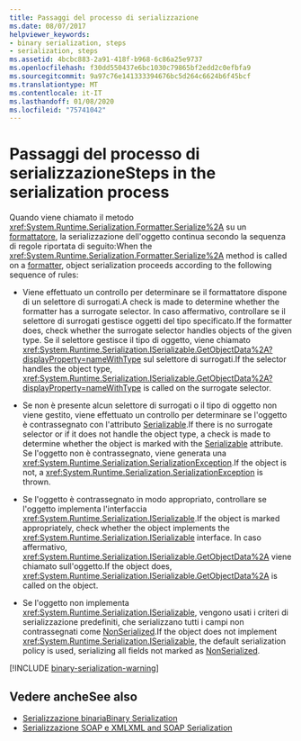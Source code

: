 ```yaml
---
title: Passaggi del processo di serializzazione
ms.date: 08/07/2017
helpviewer_keywords:
- binary serialization, steps
- serialization, steps
ms.assetid: 4bcbc883-2a91-418f-b968-6c86a25e9737
ms.openlocfilehash: f30dd550437e6bc1030c79865bf2edd2c0efbfa9
ms.sourcegitcommit: 9a97c76e141333394676bc5d264c6624b6f45bcf
ms.translationtype: MT
ms.contentlocale: it-IT
ms.lasthandoff: 01/08/2020
ms.locfileid: "75741042"
---
```

# <a name="steps-in-the-serialization-process"></a><span data-ttu-id="89510-102">Passaggi del processo di serializzazione</span><span class="sxs-lookup"><span data-stu-id="89510-102">Steps in the serialization process</span></span>
<span data-ttu-id="89510-103">Quando viene chiamato il metodo <xref:System.Runtime.Serialization.Formatter.Serialize%2A> su un [formattatore](xref:System.Runtime.Serialization.Formatter), la serializzazione dell'oggetto continua secondo la sequenza di regole riportata di seguito:</span><span class="sxs-lookup"><span data-stu-id="89510-103">When the <xref:System.Runtime.Serialization.Formatter.Serialize%2A> method is called on a [formatter](xref:System.Runtime.Serialization.Formatter), object serialization proceeds according to the following sequence of rules:</span></span>

- <span data-ttu-id="89510-104">Viene effettuato un controllo per determinare se il formattatore dispone di un selettore di surrogati.</span><span class="sxs-lookup"><span data-stu-id="89510-104">A check is made to determine whether the formatter has a surrogate selector.</span></span> <span data-ttu-id="89510-105">In caso affermativo, controllare se il selettore di surrogati gestisce oggetti del tipo specificato.</span><span class="sxs-lookup"><span data-stu-id="89510-105">If the formatter does, check whether the surrogate selector handles objects of the given type.</span></span> <span data-ttu-id="89510-106">Se il selettore gestisce il tipo di oggetto, viene chiamato <xref:System.Runtime.Serialization.ISerializable.GetObjectData%2A?displayProperty=nameWithType> sul selettore di surrogati.</span><span class="sxs-lookup"><span data-stu-id="89510-106">If the selector handles the object type, <xref:System.Runtime.Serialization.ISerializable.GetObjectData%2A?displayProperty=nameWithType> is called on the surrogate selector.</span></span>

- <span data-ttu-id="89510-107">Se non è presente alcun selettore di surrogati o il tipo di oggetto non viene gestito, viene effettuato un controllo per determinare se l'oggetto è contrassegnato con l'attributo [Serializable](xref:System.SerializableAttribute).</span><span class="sxs-lookup"><span data-stu-id="89510-107">If there is no surrogate selector or if it does not handle the object type, a check is made to determine whether the object is marked with the [Serializable](xref:System.SerializableAttribute) attribute.</span></span> <span data-ttu-id="89510-108">Se l'oggetto non è contrassegnato, viene generata una <xref:System.Runtime.Serialization.SerializationException>.</span><span class="sxs-lookup"><span data-stu-id="89510-108">If the object is not, a <xref:System.Runtime.Serialization.SerializationException> is thrown.</span></span>

- <span data-ttu-id="89510-109">Se l'oggetto è contrassegnato in modo appropriato, controllare se l'oggetto implementa l'interfaccia <xref:System.Runtime.Serialization.ISerializable>.</span><span class="sxs-lookup"><span data-stu-id="89510-109">If the object is marked appropriately, check whether the object implements the <xref:System.Runtime.Serialization.ISerializable> interface.</span></span> <span data-ttu-id="89510-110">In caso affermativo, <xref:System.Runtime.Serialization.ISerializable.GetObjectData%2A> viene chiamato sull'oggetto.</span><span class="sxs-lookup"><span data-stu-id="89510-110">If the object does, <xref:System.Runtime.Serialization.ISerializable.GetObjectData%2A> is called on the object.</span></span>
  
- <span data-ttu-id="89510-111">Se l'oggetto non implementa <xref:System.Runtime.Serialization.ISerializable>, vengono usati i criteri di serializzazione predefiniti, che serializzano tutti i campi non contrassegnati come [NonSerialized](xref:System.NonSerializedAttribute).</span><span class="sxs-lookup"><span data-stu-id="89510-111">If the object does not implement <xref:System.Runtime.Serialization.ISerializable>, the default serialization policy is used, serializing all fields not marked as [NonSerialized](xref:System.NonSerializedAttribute).</span></span>

[!INCLUDE [binary-serialization-warning](../../../includes/binary-serialization-warning.md)]
  
## <a name="see-also"></a><span data-ttu-id="89510-112">Vedere anche</span><span class="sxs-lookup"><span data-stu-id="89510-112">See also</span></span>

- [<span data-ttu-id="89510-113">Serializzazione binaria</span><span class="sxs-lookup"><span data-stu-id="89510-113">Binary Serialization</span></span>](binary-serialization.md)
- [<span data-ttu-id="89510-114">Serializzazione SOAP e XML</span><span class="sxs-lookup"><span data-stu-id="89510-114">XML and SOAP Serialization</span></span>](xml-and-soap-serialization.md)
